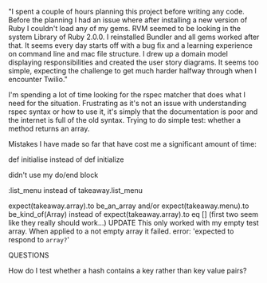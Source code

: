 "I spent a couple of hours planning this project before writing any code. Before the planning I had an issue where after installing a new version of Ruby I couldn't load any of my gems. RVM seemed to be looking in the system Library of Ruby 2.0.0. I reinstalled Bundler and all gems worked after that. It seems every day starts off with a bug fix and a learning experience on command line and mac file structure. I drew up a domain model displaying responsibilities and created the user story diagrams. It seems too simple, expecting the challenge to get much harder halfway through when I encounter Twilio."

I'm spending a lot of time looking for the rspec matcher that does what I need for the situation. Frustrating as it's not an issue with understanding rspec syntax or how to use it, it's simply that the documentation is poor and the internet is full of the old syntax. Trying to do simple test: whether a method returns an array.

Mistakes I have made so far that have cost me a significant amount of time:

def initialise instead of def initialize

didn't use my do/end block

:list_menu instead of takeaway.list_menu

expect(takeaway.array).to be_an_array
and/or
expect(takeaway.menu).to be_kind_of(Array)
instead of
expect(takeaway.array).to eq []
(first two seem like they really should work...)
UPDATE
This only worked with my empty test array. When applied to a not empty array it failed. error: 'expected to respond to `array?`'

QUESTIONS

How do I test whether a hash contains  a key rather than key value pairs?
